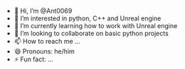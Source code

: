 - 👋 Hi, I’m @Ant0069
- 👀 I’m interested in python, C++ and Unreal engine
- 🌱 I’m currently learning how to work with Unreal engine
- 💞️ I’m looking to collaborate on basic python projects
- 📫 How to reach me ...
- 😄 Pronouns: he/him
- ⚡ Fun fact: ...

<!---
Ant0069/Ant0069 is a ✨ special ✨ repository because its `README.md` (this file) appears on your GitHub profile.
You can click the Preview link to take a look at your changes.
--->
